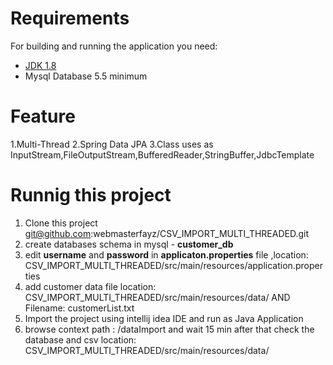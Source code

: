 # Requirements

For building and running the application you need:
- [JDK 1.8](http://www.oracle.com/technetwork/java/javase/downloads/jdk8-downloads-2133151.html)
- Mysql Database 5.5 minimum


# Feature
1.Multi-Thread
2.Spring Data JPA
3.Class uses as InputStream,FileOutputStream,BufferedReader,StringBuffer,JdbcTemplate

# Runnig this project

1. Clone this project git@github.com:webmasterfayz/CSV_IMPORT_MULTI_THREADED.git 
2. create databases schema in mysql - **customer_db**
3. edit **username** and **password** in **applicaton.properties** file ,location: CSV_IMPORT_MULTI_THREADED/src/main/resources/application.properties
4. add customer data file location: CSV_IMPORT_MULTI_THREADED/src/main/resources/data/ AND Filename: customerList.txt
5. Import the project using intellij idea IDE and  run as Java Application
6. browse context path : /dataImport and wait 15 min after that check the database and csv location: CSV_IMPORT_MULTI_THREADED/src/main/resources/data/
